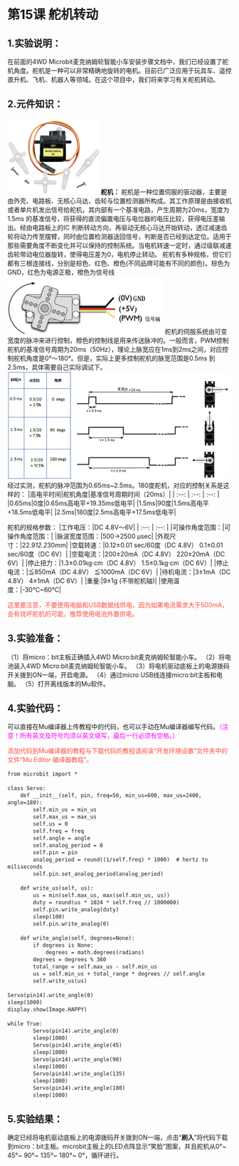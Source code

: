 # 第15课 舵机转动

## 1.实验说明：                                                                                
在前面的4WD Microbit麦克纳姆轮智能小车安装步骤文档中，我们已经设置了舵机角度。舵机是一种可以非常精确地旋转的电机。目前已广泛应用于玩具车、遥控直升机、飞机、机器人等领域。在这个项目中，我们将来学习有关舵机转动。

## 2.元件知识： 
![Img](./media/img-20230329095649.png)
**舵机：** 舵机是一种位置伺服的驱动器，主要是由外壳、电路板、无核心马达、齿轮与位置检测器所构成。其工作原理是由接收机或者单片机发出信号给舵机，其内部有一个基准电路，产生周期为20ms，宽度为1.5ms 的基准信号，将获得的直流偏置电压与电位器的电压比较，获得电压差输出。经由电路板上的IC 判断转动方向，再驱动无核心马达开始转动，透过减速齿轮将动力传至摆臂，同时由位置检测器送回信号，判断是否已经到达定位。适用于那些需要角度不断变化并可以保持的控制系统。当电机转速一定时，通过级联减速齿轮带动电位器旋转，使得电压差为0，电机停止转动。
舵机有多种规格，但它们都有三根连接线，分别是棕色、红色、橙色(不同品牌可能有不同的颜色)。棕色为GND，红色为电源正极，橙色为信号线
![Img](./media/img-20230324190535.png)
舵机的伺服系统由可变宽度的脉冲来进行控制，橙色的控制线是用来传送脉冲的。一般而言，PWM控制舵机的基准信号周期为20ms（50Hz），理论上脉宽应在1ms到2ms之间，对应控制舵机角度是0°～180°。但是，实际上更多控制舵机的脉宽范围是0.5ms 到2.5ms，具体需要自己实际调试下。
![Img](./media/img-20230324190601.png)
经过实测，舵机的脉冲范围为0.65ms~2.5ms。180度舵机，对应的控制关系是这样的：
|高电平时间|舵机角度|基准信号周期时间（20ms）|
| :--: | :--: | :--: |
|0.65ms|0度|0.65ms高电平+19.35ms低电平|
|1.5ms|90度|1.5ms高电平+18.5ms低电平|
|2.5ms|180度|2.5ms高电平+17.5ms低电平|

舵机的规格参数：
|工作电压：|DC 4.8V〜6V|
| :--: | :--: |
|可操作角度范围：|可操作角度范围：|
|脉波宽度范围：|500→2500 μsec|
|外观尺寸：|22.9*12.2*30mm|
|空载转速：|0.12±0.01 sec/60度（DC 4.8V）  0.1±0.01 sec/60度（DC 6V）|
|空载电流：|200±20mA（DC 4.8V）  220±20mA（DC 6V）|
|停止扭力：|1.3±0.01kg·cm（DC 4.8V）  1.5±0.1kg·cm（DC 6V）|
|停止电流：|≦850mA（DC 4.8V）  ≦1000mA（DC 6V）|
|待机电流：|3±1mA（DC 4.8V）  4±1mA（DC 6V）|
|重量:|9±1g (不带舵机轴)|
|使用温度：|-30℃~60℃|

<span style="color: rgb(255, 76, 65);">这里要注意，不要使用电脑和USB数据线供电，因为如果电流需求大于500mA，会有烧坏舵机的可能，推荐使用电池外置供电。</span>

## 3.实验准备：
（1）将micro：bit主板正确插入4WD Micro:bit麦克纳姆轮智能小车。 
（2）将电池装入4WD Micro:bit麦克纳姆轮智能小车。 
（3）将电机驱动底板上的电源拨码开关拨到ON一端，开启电源。 
（4）通过micro USB线连接micro:bit主板和电脑。 
（5）打开离线版本的Mu软件。

## 4.实验代码：
可以直接在Mu编译器上传教程中的代码，也可以手动在Mu编译器编写代码。<span style="color: rgb(255, 0, 255);">（注意！所有英文及符号均须以英文填写，最后一行必须有空格。）</span>

<span style="color: rgb(255, 76, 65);">添加代码到Mu编译器的教程与下载代码的教程请阅读“开发环境设置”文件夹中的文件“Mu Editor 编译器教程”。</span>

```
from microbit import *

class Servo:
    def __init__(self, pin, freq=50, min_us=600, max_us=2400, angle=180):
        self.min_us = min_us
        self.max_us = max_us
        self.us = 0
        self.freq = freq
        self.angle = angle
        self.analog_period = 0
        self.pin = pin
        analog_period = round((1/self.freq) * 1000)  # hertz to miliseconds
        self.pin.set_analog_period(analog_period)

    def write_us(self, us):
        us = min(self.max_us, max(self.min_us, us))
        duty = round(us * 1024 * self.freq // 1000000)
        self.pin.write_analog(duty)
        sleep(100)
        self.pin.write_analog(0)

    def write_angle(self, degrees=None):
        if degrees is None:
            degrees = math.degrees(radians)
        degrees = degrees % 360
        total_range = self.max_us - self.min_us
        us = self.min_us + total_range * degrees // self.angle
        self.write_us(us)

Servo(pin14).write_angle(0)
sleep(1000)
display.show(Image.HAPPY)

while True:
        Servo(pin14).write_angle(0)
        sleep(1000)
        Servo(pin14).write_angle(45)
        sleep(1000)
        Servo(pin14).write_angle(90)
        sleep(1000)
        Servo(pin14).write_angle(135)
        sleep(1000)
        Servo(pin14).write_angle(180)
        sleep(1000)
```

## 5.实验结果：                                                                                
确定已经将电机驱动底板上的电源拨码开关拨到ON一端，点击“**刷入**”将代码下载到micro：bit主板。microbit主板上的LED点阵显示“笑脸”图案，并且舵机从0°~ 45°~ 90°~ 135°~ 180°~ 0°，循环进行。   










